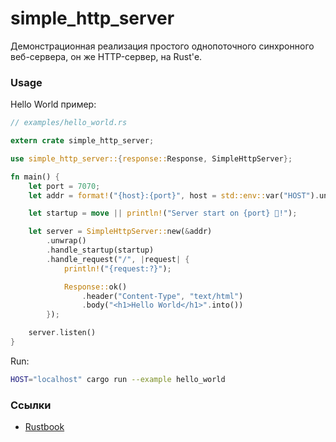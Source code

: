 # simple_http_server

Демонстрационная реализация простого однопоточного синхронного веб-сервера, 
он же HTTP-сервер, на Rust'е.

### Usage

Hello World пример:
```rust
// examples/hello_world.rs

extern crate simple_http_server;

use simple_http_server::{response::Response, SimpleHttpServer};

fn main() {
    let port = 7070;
    let addr = format!("{host}:{port}", host = std::env::var("HOST").unwrap());

    let startup = move || println!("Server start on {port} 🚀!");

    let server = SimpleHttpServer::new(&addr)
        .unwrap()
        .handle_startup(startup)
        .handle_request("/", |request| {
            println!("{request:?}");

            Response::ok()
                .header("Content-Type", "text/html")
                .body("<h1>Hello World</h1>".into())
        });

    server.listen()
}
```

Run:
```bash
HOST="localhost" cargo run --example hello_world
```

### Ссылки

* [Rustbook](https://doc.rust-lang.org/book/ch20-00-final-project-a-web-server.html)

